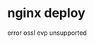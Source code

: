 # nginx deploy
[](https://www.hanumoka.net/2019/12/29/react-20191229-react-nginx-deploy/)

error ossl evp unsupported
[](https://stackoverflow.com/questions/69394632/webpack-build-failing-with-err-ossl-evp-unsupported)
